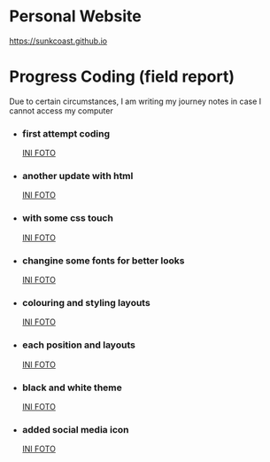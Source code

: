 # Personal Website

https://sunkcoast.github.io

<h1>Progress Coding (field report)</h1>
  <p>Due to certain circumstances, I am writing my journey notes in case I cannot access my computer</p>

<!DOCTYPE html>
<html lang="en">
<html>
<head>
    <meta charset="UTF-8">
    <meta name="viewport" content="width=device-width, initial-scale=1.0">
    </head>
    <body>
      <div class="container">
        <ul> 
          <li>
            <h3>first attempt coding</h3>
               <a href="https://github.com/user-attachments/assets/32ae26e1-73d6-4a2f-a0b6-e46493ba994d">INI FOTO</a>
          </li>
          <li>
            <h3>another update with html</h3>
              <a href="https://github.com/user-attachments/assets/416b82e8-3625-4bc7-b5d5-07c101c0a39d">INI FOTO</a>
          </li>
          <li>
            <h3>with some css touch</h3> 
              <a href="https://github.com/user-attachments/assets/75860425-b0e1-4242-a27f-4f732b7a88de">INI FOTO</a>
          </li>
          <li>
            <h3>changine some fonts for better looks</h3>
             <a href="https://github.com/user-attachments/assets/f72f445a-13fa-4d90-bd0a-9d4a257fed02">INI FOTO</a>
          </li>
          <li>
            <h3>colouring and styling layouts</h3>
             <a href="https://github.com/user-attachments/assets/f4832835-6c88-4380-a606-7f2a76b2b152">INI FOTO</a>
          </li>
          <li>
            <h3>each position and layouts</h3>
             <a href="https://github.com/user-attachments/assets/1816c059-ff86-43f0-9ccf-68793c7ba62d">INI FOTO</a>
          </li>
          <li>
            <h3>black and white theme</h3>
             <a href="https://github.com/user-attachments/assets/b52044cf-631a-4ed9-804d-819c571992e2">INI FOTO</a>
          </li>
          <li>
            <h3>added social media icon</h3>
             <a href="https://github.com/user-attachments/assets/08c50f70-f293-4cbc-8f9f-e842ca5e1fcc">INI FOTO</a>
          </li>
       </ul>
      </div>
    </body>
</html>
